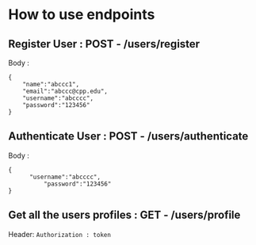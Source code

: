 # How to use endpoints 

## Register User : POST - /users/register
Body : 

```
{
    "name":"abccc1",
    "email":"abccc@cpp.edu",
    "username":"abcccc",
    "password":"123456" 
}
```
    
## Authenticate User : POST - /users/authenticate
Body : 
```
{
	  "username":"abcccc",
          "password":"123456"
}
```

## Get all the users profiles : GET - /users/profile
Header: 
```Authorization : token```
